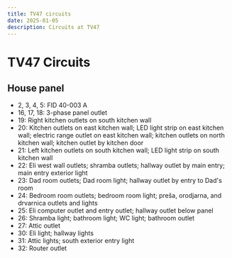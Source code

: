 ```yaml
---
title: TV47 circuits
date: 2025-01-05
description: Circuits at TV47
---
```


# TV47 Circuits

## House panel

- 2, 3, 4, 5: FID 40-003 A
- 16, 17, 18: 3-phase panel outlet
- 19: Right kitchen outlets on south kitchen wall
- 20: Kitchen outlets on east kitchen wall; LED light strip on east kitchen wall; electric range outlet on east kitchen wall; kitchen outlets on north kitchen wall; kitchen outlet by kitchen door
- 21: Left kitchen outlets on south kitchen wall; LED light strip on south kitchen wall
- 22: Eli west wall outlets; shramba outlets; hallway outlet by main entry; main entry exterior light
- 23: Dad room outlets; Dad room light; hallway outlet by entry to Dad's room
- 24: Bedroom room outlets; bedroom room light; preša, orodjarna, and drvarnica outlets and lights
- 25: Eli computer outlet and entry outlet; hallway outlet below panel
- 26: Shramba light; bathroom light; WC light; bathroom outlet
- 27: Attic outlet
- 30: Eli light; hallway lights
- 31: Attic lights; south exterior entry light
- 32: Router outlet
